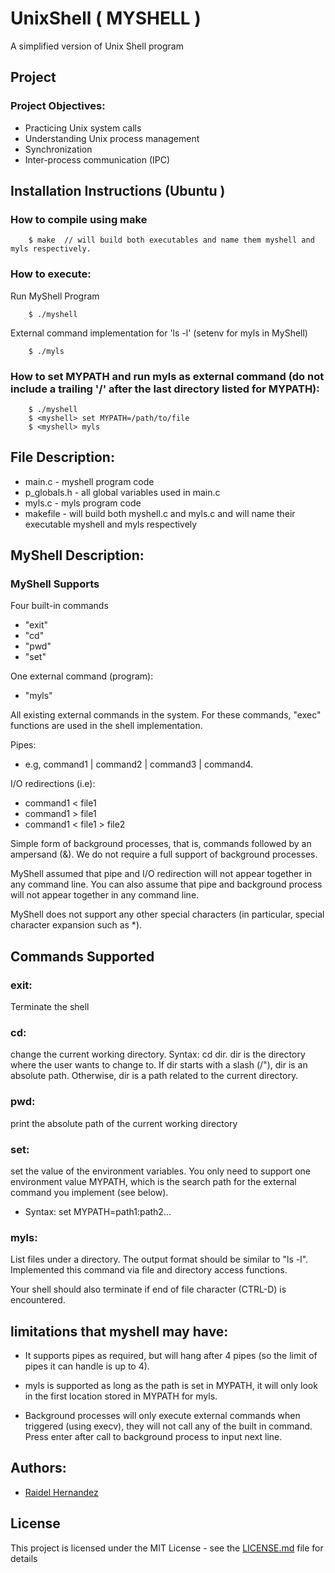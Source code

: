 # UnixShell ( MYSHELL )

A simplified version of Unix Shell program

## Project
### Project Objectives:
* Practicing Unix system calls
* Understanding Unix process management
* Synchronization
* Inter-process communication (IPC)

## Installation Instructions (Ubuntu )
### How to compile using make
```
	$ make 	// will build both executables and name them myshell and myls respectively.
```
### How to execute:
Run MyShell Program
```
	$ ./myshell
```
External command implementation for 'ls -l' (setenv for myls in MyShell)
```
	$ ./myls
```

### How to set MYPATH and run myls as external command (do not include a trailing '/' after the last directory listed for MYPATH):
```
    $ ./myshell
	$ <myshell> set MYPATH=/path/to/file 	
	$ <myshell> myls
```

## File Description:
* main.c - myshell program code
* p_globals.h - all global variables used in main.c
* myls.c - myls program code
* makefile - will build both myshell.c and myls.c and will name their executable myshell and myls respectively

## MyShell Description:
### MyShell Supports
Four built-in commands
  * "exit"
  * "cd"
  * "pwd"
  * "set"

One external command (program):
  * "myls"

All existing external commands in the system. For these commands, "exec" functions are used in the shell implementation.

Pipes:
* e.g, command1 | command2 | command3 | command4.

I/O redirections (i.e):
* command1 < file1
* command1 > file1
* command1 < file1 > file2

Simple form of background processes, that is, commands followed by an ampersand (&). We do not require a full support of background processes.

MyShell assumed that pipe and I/O redirection will not appear together in any command line. You can also assume that pipe and background process will not appear together in any command line.

MyShell does not support any other special characters (in particular, special character expansion such as *).

## Commands Supported

### exit:
Terminate the shell
### cd:
change the current working directory. Syntax: cd dir. dir is the directory where the user wants to change to. If dir starts with a slash (/"), dir is an absolute path. Otherwise, dir is a path related to the current directory.
### pwd:
print the absolute path of the current working directory

### set:
set the value of the environment variables. You only need to support one environment value MYPATH, which is the search path for the external command you implement (see below).
* Syntax: set MYPATH=path1:path2...

### myls:
List files under a directory. The output format should be similar to "ls -l".
Implemented this command via file and directory access functions.

Your shell should also terminate if end of file character (CTRL-D) is encountered.

## limitations that myshell may have:

* It supports pipes as required, but will hang after 4 pipes (so the limit of pipes it can 	handle is up to 4).

* myls is supported as long as the path is set in MYPATH, it will only look in the first 		location stored in MYPATH for myls.

* Background processes will only execute external commands when triggered (using execv), they will not call any of the built in command. Press enter after call to background process to input next line.


## Authors:
* [Raidel Hernandez](https://github.com/raidel123)

## License
This project is licensed under the MIT License - see the [LICENSE.md](LICENSE.md) file for details
